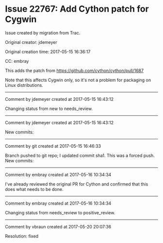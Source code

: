 # Issue 22767: Add Cython patch for Cygwin

Issue created by migration from Trac.

Original creator: jdemeyer

Original creation time: 2017-05-15 16:36:17

CC:  embray

This adds the patch from https://github.com/cython/cython/pull/1687

Note that this affects Cygwin only, so it's not a problem for packaging on Linux distributions.


---

Comment by jdemeyer created at 2017-05-15 16:43:12

Changing status from new to needs_review.


---

Comment by jdemeyer created at 2017-05-15 16:43:12

New commits:


---

Comment by git created at 2017-05-15 16:46:33

Branch pushed to git repo; I updated commit sha1. This was a forced push. New commits:


---

Comment by embray created at 2017-05-16 10:34:34

I've already reviewed the original PR for Cython and confirmed that this does what needs to be done.


---

Comment by embray created at 2017-05-16 10:34:34

Changing status from needs_review to positive_review.


---

Comment by vbraun created at 2017-05-20 20:07:36

Resolution: fixed
